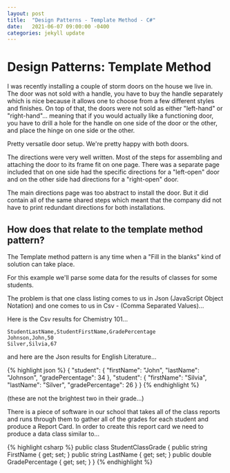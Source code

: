 ```yaml
---
layout: post
title:  "Design Patterns - Template Method - C#"
date:   2021-06-07 09:00:00 -0400
categories: jekyll update
---
```


# Design Patterns: Template Method

I was recently installing a couple of storm doors on the house we live in.  The door was not sold with
a handle, you have to buy the handle separately which is nice because it allows one to choose from
a few different styles and finishes. On top of that, the doors were not sold as either "left-hand" or
"right-hand"... meaning that if you would actually like a functioning door, you have to drill a hole
for the handle on one side of the door or the other, and place the hinge on one side or the other.

Pretty versatile door setup.  We're pretty happy with both doors.

The directions were very well written.  Most of the steps for assembling and attaching the door to its frame
fit on one page. There was a separate page included that on one side had the specific directions for a
"left-open" door and on the other side had directions for a "right-open" door.

The main directions page was too abstract to install the door.  But it did contain all of the same shared steps which meant
that the company did not have to print redundant directions for both installations.

## How does that relate to the template method pattern?

The Template method pattern is any time when a "Fill in the blanks" kind of solution can take place.

For this example we'll parse some data for the results of classes for some students.

The problem is that one class listing comes to us in Json (JavaScript Object Notation) and one comes to us in
Csv - (Comma Separated Values)...

Here is the Csv results for Chemistry 101...
```
StudentLastName,StudentFirstName,GradePercentage
Johnson,John,50
Silver,Silvia,67
```

and here are the Json results for English Literature...

{% highlight json %}
{
    "student": {
        "firstName": "John",
        "lastName": "Johnson",
        "gradePercentage": 34
    },
    "student": {
        "firstName": "Silvia",
        "lastName": "Silver",
        "gradePercentage": 26
    }
}
{% endhighlight %}


(these are not the brightest two in their grade...)

There is a piece of software in our school that takes all of the class reports and runs through them to gather all of the
grades for each student and produce a Report Card.  In order to create this report card we need to produce a data class
similar to...

{% highlight csharp %}
public class StudentClassGrade
{
    public string FirstName { get; set; }
    public string LastName { get; set; }
    public double GradePercentage { get; set; }
}
{% endhighlight %}


